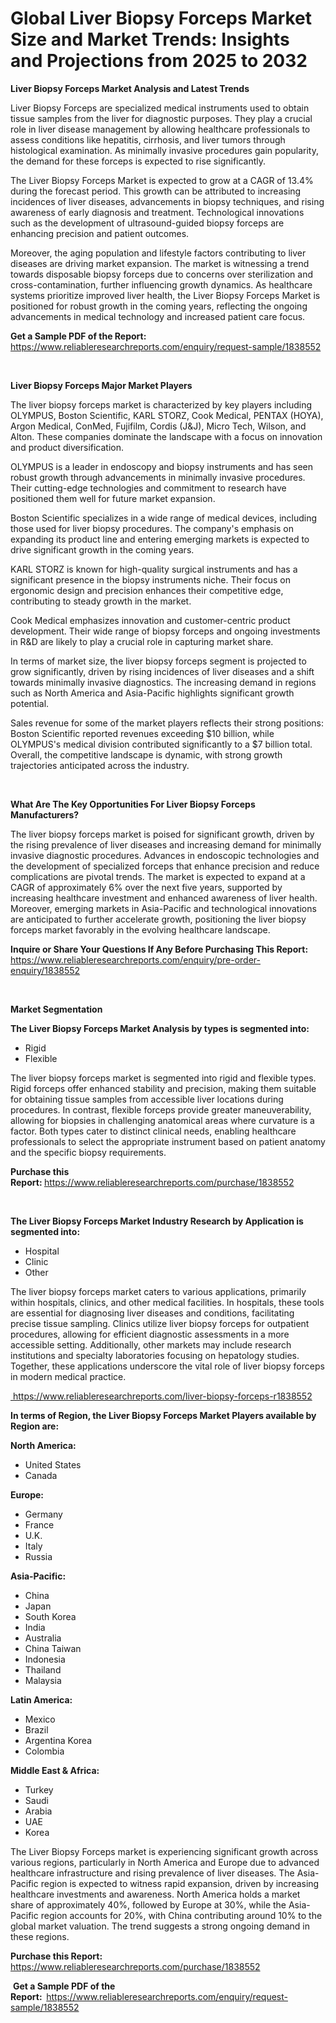 <p><h1>Global Liver Biopsy Forceps Market Size and Market Trends: Insights and Projections from 2025 to 2032</h1></p><p><strong>Liver Biopsy Forceps Market Analysis and Latest Trends</strong></p>
<p><p>Liver Biopsy Forceps are specialized medical instruments used to obtain tissue samples from the liver for diagnostic purposes. They play a crucial role in liver disease management by allowing healthcare professionals to assess conditions like hepatitis, cirrhosis, and liver tumors through histological examination. As minimally invasive procedures gain popularity, the demand for these forceps is expected to rise significantly.</p><p>The Liver Biopsy Forceps Market is expected to grow at a CAGR of 13.4% during the forecast period. This growth can be attributed to increasing incidences of liver diseases, advancements in biopsy techniques, and rising awareness of early diagnosis and treatment. Technological innovations such as the development of ultrasound-guided biopsy forceps are enhancing precision and patient outcomes.</p><p>Moreover, the aging population and lifestyle factors contributing to liver diseases are driving market expansion. The market is witnessing a trend towards disposable biopsy forceps due to concerns over sterilization and cross-contamination, further influencing growth dynamics. As healthcare systems prioritize improved liver health, the Liver Biopsy Forceps Market is positioned for robust growth in the coming years, reflecting the ongoing advancements in medical technology and increased patient care focus.</p></p>
<p><strong>Get a Sample PDF of the Report:&nbsp;</strong> <a href="https://www.reliableresearchreports.com/enquiry/request-sample/1838552?utm_campaign=2652&utm_medium=2&utm_source=Github&utm_content=ia&utm_term=14042025&utm_id=liver-biopsy-forceps">https://www.reliableresearchreports.com/enquiry/request-sample/1838552</a></p>
<p>&nbsp;</p>
<p><strong>Liver Biopsy Forceps Major Market Players</strong></p>
<p><p>The liver biopsy forceps market is characterized by key players including OLYMPUS, Boston Scientific, KARL STORZ, Cook Medical, PENTAX (HOYA), Argon Medical, ConMed, Fujifilm, Cordis (J&J), Micro Tech, Wilson, and Alton. These companies dominate the landscape with a focus on innovation and product diversification.</p><p>OLYMPUS is a leader in endoscopy and biopsy instruments and has seen robust growth through advancements in minimally invasive procedures. Their cutting-edge technologies and commitment to research have positioned them well for future market expansion.</p><p>Boston Scientific specializes in a wide range of medical devices, including those used for liver biopsy procedures. The company's emphasis on expanding its product line and entering emerging markets is expected to drive significant growth in the coming years.</p><p>KARL STORZ is known for high-quality surgical instruments and has a significant presence in the biopsy instruments niche. Their focus on ergonomic design and precision enhances their competitive edge, contributing to steady growth in the market.</p><p>Cook Medical emphasizes innovation and customer-centric product development. Their wide range of biopsy forceps and ongoing investments in R&D are likely to play a crucial role in capturing market share.</p><p>In terms of market size, the liver biopsy forceps segment is projected to grow significantly, driven by rising incidences of liver diseases and a shift towards minimally invasive diagnostics. The increasing demand in regions such as North America and Asia-Pacific highlights significant growth potential.</p><p>Sales revenue for some of the market players reflects their strong positions: Boston Scientific reported revenues exceeding $10 billion, while OLYMPUS's medical division contributed significantly to a $7 billion total. Overall, the competitive landscape is dynamic, with strong growth trajectories anticipated across the industry.</p></p>
<p>&nbsp;</p>
<p><strong>What Are The Key Opportunities For Liver Biopsy Forceps Manufacturers?</strong></p>
<p><p>The liver biopsy forceps market is poised for significant growth, driven by the rising prevalence of liver diseases and increasing demand for minimally invasive diagnostic procedures. Advances in endoscopic technologies and the development of specialized forceps that enhance precision and reduce complications are pivotal trends. The market is expected to expand at a CAGR of approximately 6% over the next five years, supported by increasing healthcare investment and enhanced awareness of liver health. Moreover, emerging markets in Asia-Pacific and technological innovations are anticipated to further accelerate growth, positioning the liver biopsy forceps market favorably in the evolving healthcare landscape.</p></p>
<p><strong>Inquire or Share Your Questions If Any Before Purchasing This Report:</strong> <a href="https://www.reliableresearchreports.com/enquiry/pre-order-enquiry/1838552?utm_campaign=2652&utm_medium=2&utm_source=Github&utm_content=ia&utm_term=14042025&utm_id=liver-biopsy-forceps">https://www.reliableresearchreports.com/enquiry/pre-order-enquiry/1838552</a></p>
<p>&nbsp;</p>
<p><strong>Market Segmentation</strong></p>
<p><strong>The Liver Biopsy Forceps Market Analysis by types is segmented into:</strong></p>
<p><ul><li>Rigid</li><li>Flexible</li></ul></p>
<p><p>The liver biopsy forceps market is segmented into rigid and flexible types. Rigid forceps offer enhanced stability and precision, making them suitable for obtaining tissue samples from accessible liver locations during procedures. In contrast, flexible forceps provide greater maneuverability, allowing for biopsies in challenging anatomical areas where curvature is a factor. Both types cater to distinct clinical needs, enabling healthcare professionals to select the appropriate instrument based on patient anatomy and the specific biopsy requirements.</p></p>
<p><strong>Purchase this Report:&nbsp;</strong><a href="https://www.reliableresearchreports.com/purchase/1838552?utm_campaign=2652&utm_medium=2&utm_source=Github&utm_content=ia&utm_term=14042025&utm_id=liver-biopsy-forceps">https://www.reliableresearchreports.com/purchase/1838552</a></p>
<p>&nbsp;</p>
<p><strong>The Liver Biopsy Forceps Market Industry Research by Application is segmented into:</strong></p>
<p><ul><li>Hospital</li><li>Clinic</li><li>Other</li></ul></p>
<p><p>The liver biopsy forceps market caters to various applications, primarily within hospitals, clinics, and other medical facilities. In hospitals, these tools are essential for diagnosing liver diseases and conditions, facilitating precise tissue sampling. Clinics utilize liver biopsy forceps for outpatient procedures, allowing for efficient diagnostic assessments in a more accessible setting. Additionally, other markets may include research institutions and specialty laboratories focusing on hepatology studies. Together, these applications underscore the vital role of liver biopsy forceps in modern medical practice.</p></p>
<p><a href="https://www.reliableresearchreports.com/liver-biopsy-forceps-r1838552?utm_campaign=2652&utm_medium=2&utm_source=Github&utm_content=ia&utm_term=14042025&utm_id=liver-biopsy-forceps">&nbsp;https://www.reliableresearchreports.com/liver-biopsy-forceps-r1838552</a></p>
<p><strong>In terms of Region, the Liver Biopsy Forceps Market Players available by Region are:</strong></p>
<p>
    <p> <strong> North America: </strong>
        <ul>
            <li>United States</li>
            <li>Canada</li>
        </ul>
        </p> 
    <p> <strong> Europe: </strong>
        <ul>
            <li>Germany</li>
            <li>France</li>
            <li>U.K.</li>
            <li>Italy</li>
            <li>Russia</li>
        </ul>
        </p> 
    <p> <strong> Asia-Pacific: </strong>
        <ul>
            <li>China</li>
            <li>Japan</li>
            <li>South Korea</li>
            <li>India</li>
            <li>Australia</li>
            <li>China Taiwan</li>
            <li>Indonesia</li>
            <li>Thailand</li>
            <li>Malaysia</li>
        </ul>
        </p> 
    <p> <strong> Latin America: </strong>
        <ul>
            <li>Mexico</li>
            <li>Brazil</li>
            <li>Argentina Korea</li>
            <li>Colombia</li>
        </ul>
        </p> 
    <p> <strong> Middle East & Africa: </strong>
        <ul>
            <li>Turkey</li>
            <li>Saudi</li>
            <li>Arabia</li>
            <li>UAE</li>
            <li>Korea</li>
        </ul>
    </p>
    </p>
<p><p>The Liver Biopsy Forceps market is experiencing significant growth across various regions, particularly in North America and Europe due to advanced healthcare infrastructure and rising prevalence of liver diseases. The Asia-Pacific region is expected to witness rapid expansion, driven by increasing healthcare investments and awareness. North America holds a market share of approximately 40%, followed by Europe at 30%, while the Asia-Pacific region accounts for 20%, with China contributing around 10% to the global market valuation. The trend suggests a strong ongoing demand in these regions.</p></p>
<p><strong>Purchase this Report: </strong><a href="https://www.reliableresearchreports.com/purchase/1838552?utm_campaign=2652&utm_medium=2&utm_source=Github&utm_content=ia&utm_term=14042025&utm_id=liver-biopsy-forceps">https://www.reliableresearchreports.com/purchase/1838552</a></p>
<p>&nbsp;<strong>Get a Sample PDF of the Report:&nbsp;&nbsp;</strong><a href="https://www.reliableresearchreports.com/enquiry/request-sample/1838552?utm_campaign=2652&utm_medium=2&utm_source=Github&utm_content=ia&utm_term=14042025&utm_id=liver-biopsy-forceps">https://www.reliableresearchreports.com/enquiry/request-sample/1838552</a></p>
<p><strong></strong></p>
<p><p></p><p></p><p></p></p>